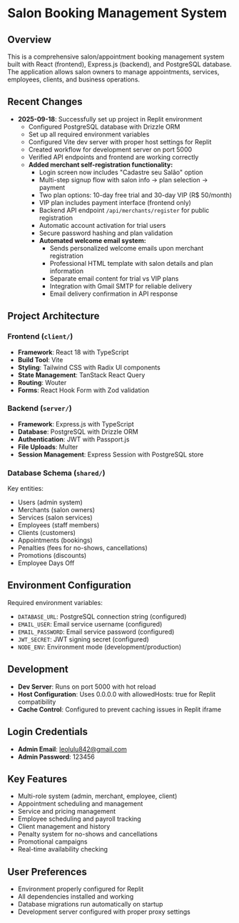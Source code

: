 # Salon Booking Management System

## Overview
This is a comprehensive salon/appointment booking management system built with React (frontend), Express.js (backend), and PostgreSQL database. The application allows salon owners to manage appointments, services, employees, clients, and business operations.

## Recent Changes
- **2025-09-18**: Successfully set up project in Replit environment
  - Configured PostgreSQL database with Drizzle ORM
  - Set up all required environment variables
  - Configured Vite dev server with proper host settings for Replit
  - Created workflow for development server on port 5000
  - Verified API endpoints and frontend are working correctly
  - **Added merchant self-registration functionality:**
    - Login screen now includes "Cadastre seu Salão" option
    - Multi-step signup flow with salon info → plan selection → payment
    - Two plan options: 10-day free trial and 30-day VIP (R$ 50/month)
    - VIP plan includes payment interface (frontend only)
    - Backend API endpoint `/api/merchants/register` for public registration
    - Automatic account activation for trial users
    - Secure password hashing and plan validation
    - **Automated welcome email system:**
      - Sends personalized welcome emails upon merchant registration
      - Professional HTML template with salon details and plan information
      - Separate email content for trial vs VIP plans
      - Integration with Gmail SMTP for reliable delivery
      - Email delivery confirmation in API response

## Project Architecture

### Frontend (`client/`)
- **Framework**: React 18 with TypeScript
- **Build Tool**: Vite
- **Styling**: Tailwind CSS with Radix UI components
- **State Management**: TanStack React Query
- **Routing**: Wouter
- **Forms**: React Hook Form with Zod validation

### Backend (`server/`)
- **Framework**: Express.js with TypeScript
- **Database**: PostgreSQL with Drizzle ORM
- **Authentication**: JWT with Passport.js
- **File Uploads**: Multer
- **Session Management**: Express Session with PostgreSQL store

### Database Schema (`shared/`)
Key entities:
- Users (admin system)
- Merchants (salon owners)
- Services (salon services)
- Employees (staff members)
- Clients (customers)
- Appointments (bookings)
- Penalties (fees for no-shows, cancellations)
- Promotions (discounts)
- Employee Days Off

## Environment Configuration
Required environment variables:
- `DATABASE_URL`: PostgreSQL connection string (configured)
- `EMAIL_USER`: Email service username (configured)
- `EMAIL_PASSWORD`: Email service password (configured) 
- `JWT_SECRET`: JWT signing secret (configured)
- `NODE_ENV`: Environment mode (development/production)

## Development
- **Dev Server**: Runs on port 5000 with hot reload
- **Host Configuration**: Uses 0.0.0.0 with allowedHosts: true for Replit compatibility
- **Cache Control**: Configured to prevent caching issues in Replit iframe

## Login Credentials
- **Admin Email**: leolulu842@gmail.com
- **Admin Password**: 123456

## Key Features
- Multi-role system (admin, merchant, employee, client)
- Appointment scheduling and management
- Service and pricing management
- Employee scheduling and payroll tracking
- Client management and history
- Penalty system for no-shows and cancellations
- Promotional campaigns
- Real-time availability checking

## User Preferences
- Environment properly configured for Replit
- All dependencies installed and working
- Database migrations run automatically on startup
- Development server configured with proper proxy settings